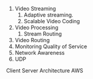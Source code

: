 1. Video Streaming
	1. Adaptive streaming.  
	2. Scalable Video Coding
2. Video Processing
	1. Stream Routing
3. Video Routing
4. Monitoring Quality of Service
5. Network Awareness
6. UDP

Client Server Architecture
AWS